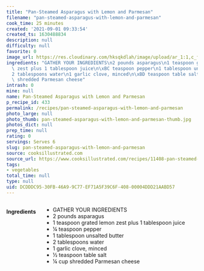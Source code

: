 ```yaml
---
title: "Pan-Steamed Asparagus with Lemon and Parmesan"
filename: "pan-steamed-asparagus-with-lemon-and-parmesan"
cook_time: 25 minutes
created: '2021-09-01 09:33:54'
created_ts: 1630488834
description: null
difficulty: null
favorite: 0
image_url: https://res.cloudinary.com/hksqkdlah/image/upload/ar_1:1,c_fill,dpr_2.0,f_auto,fl_lossy.progressive.strip_profile,g_faces:auto,q_auto:low,w_344/43579-sfs-sauteed-asparagus-lemon-parmesan-34
ingredients: "GATHER YOUR INGREDIENTS\n2 pounds asparagus\n1 teaspoon grated lemon\
  \ zest plus 1 tablespoon juice\n\xBC teaspoon pepper\n1 tablespoon unsalted butter\n\
  2 tablespoons water\n1 garlic clove, minced\n\xBD teaspoon table salt\n\xBC cup\
  \ shredded Parmesan cheese"
intrash: 0
mine: null
name: Pan-Steamed Asparagus with Lemon and Parmesan
p_recipe_id: 433
permalink: /recipes/pan-steamed-asparagus-with-lemon-and-parmesan
photo_large: null
photo_thumb: pan-steamed-asparagus-with-lemon-and-parmesan-thumb.jpg
photos_dict: null
prep_time: null
rating: 0
servings: Serves 6
slug: pan-steamed-asparagus-with-lemon-and-parmesan
source: cooksillustrated.com
source_url: https://www.cooksillustrated.com/recipes/11408-pan-steamed-asparagus-with-lemon-and-parmesan
tags:
- vegetables
total_time: null
type: null
uid: DCDDDC95-30FB-46A9-9C77-EF71A5F39C6F-408-00004DDD21AABD57
---
```

<div class="columns large-7 small-12" id="writeup">	</div><!-- #writeup -->
</div><!-- #row-one -->
<div class="row" id="row-two">	<div class="columns large-4 small-12" id="ingredients"><h4>Ingredients</h4><div class="box box-ingredients content"><ul>
<li>GATHER YOUR INGREDIENTS</li>
<li>2 pounds asparagus</li>
<li>1 teaspoon grated lemon zest plus 1 tablespoon juice</li>
<li>¼ teaspoon pepper</li>
<li>1 tablespoon unsalted butter</li>
<li>2 tablespoons water</li>
<li>1 garlic clove, minced</li>
<li>½ teaspoon table salt</li>
<li>¼ cup shredded Parmesan cheese</li>
</ul>
</div>	</div>	<div class="columns large-6 small-12" id="directions">	</div>